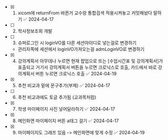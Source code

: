 
- [x] 1. xicom에 returnFrom 바뀐거 교수랑 통합검색 적용시켜놓고 커밋해놨다 말하기 ✅ 2024-04-17
- [ ] 2. 학사정보조회 개발
- [ ] 3. 슈퍼로그인 시 loginVO를 다른 세션아이디로 넣는걸로 변경하기
	- 관리자쪽에 세션에서 loginVO가져오는걸 admLoginVO로 변경하기
- [x] 4. 강의계획서 아무데나 누르면 현재 팝업으로 뜨는 \[수업시간표 및 강의계획서\]가 표출되고 거기서 강의계획서 버튼을 누르면 크로닉스로 호출, 카드에서 바로 강의계획서 버튼 누르면 크로닉스 호출 ✅ 2024-04-19

- [x] 5. 추천 비교과 밑에 문구추가(부제) ✅ 2024-04-17
- [ ] 6. 추천 비교과에도 토글 추가됨 (교과목처럼)

- [x] 7. 학생 마이페이지 사진 넣어달라하기 ✅ 2024-04-17
- [x] 8. 메인화면 마이페이지 버튼 a태그 걸기 ✅ 2024-04-17
- [x] 9. 마이페이지도 그래프 있음 -> 메인화면에 맞게 수정 ✅ 2024-04-19
   